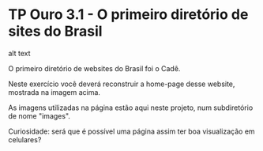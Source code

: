 # TP Ouro 3.1 - O primeiro diretório de sites do Brasil

alt text

O primeiro diretório de websites do Brasil foi o Cadê.

Neste exercício você deverá reconstruir a home-page desse website, mostrada na imagem acima.

As imagens utilizadas na página estão aqui neste projeto, num subdiretório de nome "images".

Curiosidade: será que é possível uma página assim ter boa visualização em celulares?
